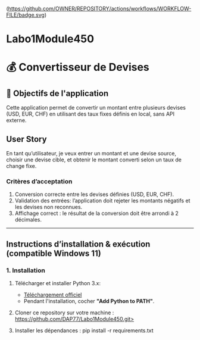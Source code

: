 (https://github.com/OWNER/REPOSITORY/actions/workflows/WORKFLOW-FILE/badge.svg)
# Labo1Module450
# 💰 Convertisseur de Devises 

## 📌 Objectifs de l'application
Cette application permet de convertir un montant entre plusieurs devises (USD, EUR, CHF) en utilisant des taux fixes définis en local, sans API externe.



## User Story
En tant qu’utilisateur, je veux entrer un montant et une devise source, choisir une devise cible, et obtenir le montant converti selon un taux de change fixe.

### Critères d’acceptation
1. Conversion correcte entre les devises définies (USD, EUR, CHF).
2. Validation des entrées: l’application doit rejeter les montants négatifs et les devises non reconnues.
3. Affichage correct : le résultat de la conversion doit être arrondi à 2 décimales.

---

## Instructions d’installation & exécution (compatible Windows 11)

### 1. Installation
1. Télécharger et installer Python 3.x:  
   - [Téléchargement officiel](https://www.python.org/downloads/)
   - Pendant l'installation, cocher **"Add Python to PATH"**.

2. Cloner ce repository sur votre machine :
   https://github.com/DAP77/Labo1Module450.git>

3. Installer les dépendances :
    pip install -r requirements.txt
